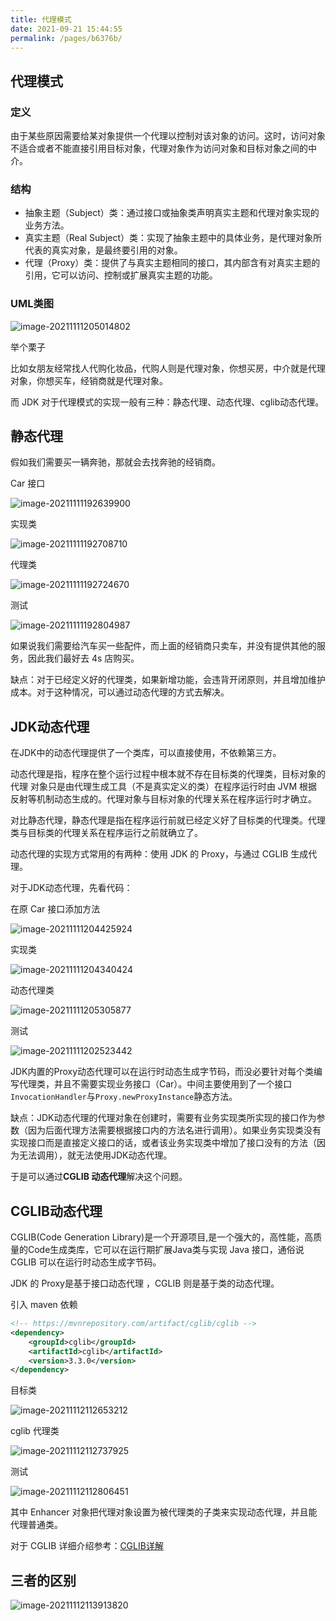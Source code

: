 ```yaml
---
title: 代理模式
date: 2021-09-21 15:44:55
permalink: /pages/b6376b/
---
```


## 代理模式

### 定义

由于某些原因需要给某对象提供一个代理以控制对该对象的访问。这时，访问对象不适合或者不能直接引用目标对象，代理对象作为访问对象和目标对象之间的中介。

### 结构

- 抽象主题（Subject）类：通过接口或抽象类声明真实主题和代理对象实现的业务方法。
- 真实主题（Real Subject）类：实现了抽象主题中的具体业务，是代理对象所代表的真实对象，是最终要引用的对象。
- 代理（Proxy）类：提供了与真实主题相同的接口，其内部含有对真实主题的引用，它可以访问、控制或扩展真实主题的功能。

### UML类图

![image-20211111205014802](https://cdn.javatv.net/note/20211111205014.png)

举个栗子

比如女朋友经常找人代购化妆品，代购人则是代理对象，你想买房，中介就是代理对象，你想买车，经销商就是代理对象。

而 JDK 对于代理模式的实现一般有三种：静态代理、动态代理、cglib动态代理。

## 静态代理

假如我们需要买一辆奔驰，那就会去找奔驰的经销商。

Car 接口

![image-20211111192639900](https://cdn.javatv.net/note/20211111192639.png)

实现类

![image-20211111192708710](https://cdn.javatv.net/note/20211111192708.png)

代理类

![image-20211111192724670](https://cdn.javatv.net/note/20211111192724.png)

测试

![image-20211111192804987](https://cdn.javatv.net/note/20211111192805.png)

如果说我们需要给汽车买一些配件，而上面的经销商只卖车，并没有提供其他的服务，因此我们最好去 4s 店购买。

缺点：对于已经定义好的代理类，如果新增功能，会违背开闭原则，并且增加维护成本。对于这种情况，可以通过动态代理的方式去解决。

## JDK动态代理

在JDK中的动态代理提供了一个类库，可以直接使用，不依赖第三方。

动态代理是指，程序在整个运行过程中根本就不存在目标类的代理类，目标对象的代理 对象只是由代理生成工具（不是真实定义的类）在程序运行时由 JVM 根据反射等机制动态生成的。代理对象与目标对象的代理关系在程序运行时才确立。

对比静态代理，静态代理是指在程序运行前就已经定义好了目标类的代理类。代理类与目标类的代理关系在程序运行之前就确立了。

动态代理的实现方式常用的有两种：使用 JDK 的 Proxy，与通过 CGLIB 生成代理。

对于JDK动态代理，先看代码：

在原 Car 接口添加方法

![image-20211111204425924](https://cdn.javatv.net/note/20211111204425.png)

实现类

![image-20211111204340424](https://cdn.javatv.net/note/20211111204340.png)

动态代理类

![image-20211111205305877](https://cdn.javatv.net/note/20211111205306.png)

测试

![image-20211111202523442](https://cdn.javatv.net/note/20211111202523.png)

 JDK内置的Proxy动态代理可以在运行时动态生成字节码，而没必要针对每个类编写代理类，并且不需要实现业务接口（Car）。中间主要使用到了一个接口`InvocationHandler`与`Proxy.newProxyInstance`静态方法。

缺点：JDK动态代理的代理对象在创建时，需要有业务实现类所实现的接口作为参数（因为后面代理方法需要根据接口内的方法名进行调用）。如果业务实现类没有实现接口而是直接定义接口的话，或者该业务实现类中增加了接口没有的方法（因为无法调用），就无法使用JDK动态代理。

于是可以通过**CGLIB 动态代理**解决这个问题。

## CGLIB动态代理

CGLIB(Code Generation Library)是一个开源项目,是一个强大的，高性能，高质量的Code生成类库，它可以在运行期扩展Java类与实现 Java 接口，通俗说 CGLIB 可以在运行时动态生成字节码。

JDK 的 Proxy是基于接口动态代理 ，CGLIB 则是基于类的动态代理。

引入 maven 依赖

```xml
<!-- https://mvnrepository.com/artifact/cglib/cglib -->
<dependency>
    <groupId>cglib</groupId>
    <artifactId>cglib</artifactId>
    <version>3.3.0</version>
</dependency>
```

目标类

![image-20211112112653212](https://cdn.javatv.net/note/20211112112700.png)

cglib 代理类

![image-20211112112737925](https://cdn.javatv.net/note/20211112112738.png)



测试

![image-20211112112806451](https://cdn.javatv.net/note/20211112112806.png)



其中 Enhancer 对象把代理对象设置为被代理类的子类来实现动态代理，并且能代理普通类。

对于 CGLIB 详细介绍参考：[CGLIB详解](https://blog.csdn.net/danchu/article/details/70238002)

## 三者的区别

![image-20211112113913820](https://cdn.javatv.net/note/20211112113913.png)





